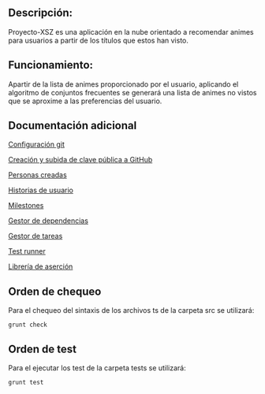 ## Descripción:
Proyecto-XSZ es una aplicación en la nube orientado a recomendar animes para usuarios a partir de los títulos que estos han visto.

## Funcionamiento:
Apartir de la lista de animes proporcionado por el usuario, aplicando el algoritmo de conjuntos frecuentes se generará una lista de animes no vistos que se aproxime a las preferencias del usuario.

## Documentación adicional
[Configuración git](docs/screenshots/config%20git.png)

[Creación y subida de clave pública a GitHub](docs/screenshots/claveSSH.png)

[Personas creadas](docs/documentations/personas.md)

[Historias de usuario](docs/documentations/user-stories.md)

[Milestones](docs/documentations/milestone.md)

[Gestor de dependencias](docs/documentations/gestor-de-dependencias.md)

[Gestor de tareas](docs/documentations/gestor-de-tareas.md)

[Test runner](docs/documentations/test-runner.md)

[Librería de aserción](docs/documentations/librería-de-aserción.md)

## Orden de chequeo
Para el chequeo del sintaxis de los archivos ts de la carpeta src se utilizará:
```shell
grunt check
```
## Orden de test
Para el ejecutar los test de la carpeta tests se utilizará:
```shell
grunt test
```
